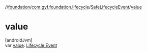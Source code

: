 //[foundation](../../../index.md)/[com.gyf.foundation.lifecycle](../index.md)/[SafeLifecycleEvent](index.md)/[value](value.md)

# value

[androidJvm]\
var [value](value.md): [Lifecycle.Event](https://developer.android.com/reference/kotlin/androidx/lifecycle/Lifecycle.Event.html)